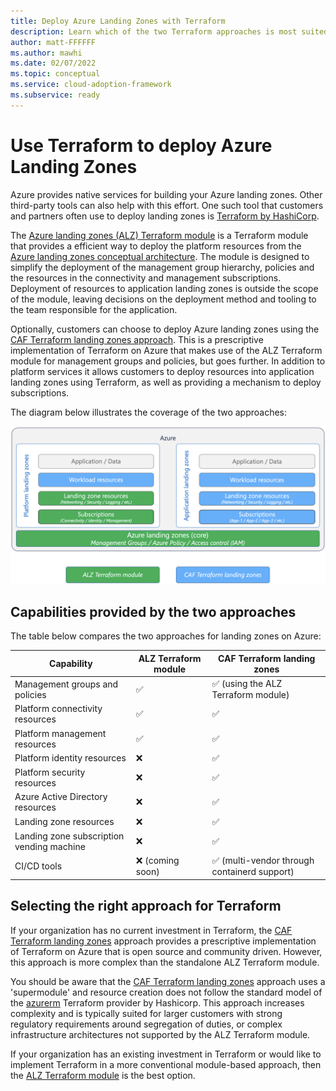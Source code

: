 ```yaml
---
title: Deploy Azure Landing Zones with Terraform
description: Learn which of the two Terraform approaches is most suited to your scenario when deploying Azure landing zones.
author: matt-FFFFFF
ms.author: mawhi
ms.date: 02/07/2022
ms.topic: conceptual
ms.service: cloud-adoption-framework
ms.subservice: ready
---
```


# Use Terraform to deploy Azure Landing Zones

Azure provides native services for building your Azure landing zones.
Other third-party tools can also help with this effort.
One such tool that customers and partners often use to deploy landing zones is [Terraform by HashiCorp][terraform].

The [Azure landing zones (ALZ) Terraform module][alz-tf-mod] is a Terraform module that provides a efficient way to deploy the platform resources from the [Azure landing zones conceptual architecture][alz-conceptual-arch].
The module is designed to simplify the deployment of the management group hierarchy, policies and the resources in the connectivity and management subscriptions.
Deployment of resources to application landing zones is outside the scope of the module, leaving decisions on the deployment method and tooling to the team responsible for the application.

Optionally, customers can choose to deploy Azure landing zones using the [CAF Terraform landing zones approach][caf-terraform-landingzones].
This is a prescriptive implementation of Terraform on Azure that makes use of the ALZ Terraform module for management groups and policies, but goes further.
In addition to platform services it allows customers to deploy resources into application landing zones using Terraform, as well as providing a mechanism to deploy subscriptions.

The diagram below illustrates the coverage of the two approaches:

![Terraform module comparison](media/tf-module-compare.png)

## Capabilities provided by the two approaches

The table below compares the two approaches for landing zones on Azure:

| Capability | ALZ Terraform module | CAF Terraform landing zones |
| - | - | - |
| Management groups and policies | ✅ | ✅ (using the ALZ Terraform module) |
| Platform connectivity resources | ✅ | ✅ |
| Platform management resources | ✅ | ✅ |
| Platform identity resources | ❌ | ✅ |
| Platform security resources | ❌ | ✅ |
| Azure Active Directory resources | ❌ | ✅ |
| Landing zone resources | ❌ | ✅ |
| Landing zone subscription vending machine | ❌ | ✅ |
| CI/CD tools | ❌ (coming soon) | ✅ (multi-vendor through containerd support)|

## Selecting the right approach for Terraform

If your organization has no current investment in Terraform, the [CAF Terraform landing zones][caf-terraform-landingzones] approach provides a prescriptive implementation of Terraform on Azure that is open source and community driven.
However, this approach is more complex than the standalone ALZ Terraform module.

You should be aware that the [CAF Terraform landing zones][caf-terraform-landingzones] approach uses a 'supermodule' and resource creation does not follow the standard model of the [azurerm][azurerm-terraform-provider] Terraform provider by Hashicorp.
This approach increases complexity and is typically suited for larger customers with strong regulatory requirements around segregation of duties, or complex infrastructure architectures not supported by the ALZ Terraform module.

If your organization has an existing investment in Terraform or would like to implement Terraform in a more conventional module-based approach, then the [ALZ Terraform module][alz-tf-mod] is the best option.

<!-- Common links -->

[terraform]: https://www.terraform.io/ "Terraform by HashiCorp"
[alz-tf-mod]: alz-terraform-module.md "Azure landing zones terraform module"
[alz-conceptual-arch]: index.md
[azurerm-terraform-provider]: https://registry.terraform.io/providers/hashicorp/azurerm/latest/docs
[caf-terraform-landingzones]: caf-terraform-landingzones.md "CAF terraform landingzones"
